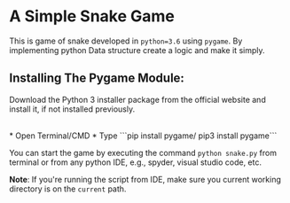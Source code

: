 # A Simple Snake Game

This is game of snake developed in `python=3.6` using `pygame`. By implementing python Data structure create a logic and make it simply.


## Installing The Pygame Module:

Download the Python 3 installer package from the official website and install it, if not installed previously.

<br>
* Open Terminal/CMD
* Type ```pip install pygame/ pip3 install pygame```




You can start the game by executing the command `python snake.py` from terminal
or from any python IDE, e.g., spyder, visual studio code, etc.<br>

**Note**: If you're running the script from IDE, make sure you current working directory is on the `current` path.

